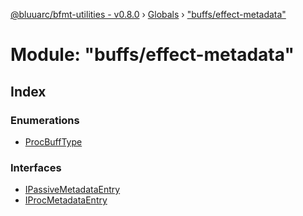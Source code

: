 [@bluuarc/bfmt-utilities - v0.8.0](../README.md) › [Globals](../globals.md) › ["buffs/effect-metadata"](_buffs_effect_metadata_.md)

# Module: "buffs/effect-metadata"

## Index

### Enumerations

* [ProcBuffType](../enums/_buffs_effect_metadata_.procbufftype.md)

### Interfaces

* [IPassiveMetadataEntry](../interfaces/_buffs_effect_metadata_.ipassivemetadataentry.md)
* [IProcMetadataEntry](../interfaces/_buffs_effect_metadata_.iprocmetadataentry.md)
